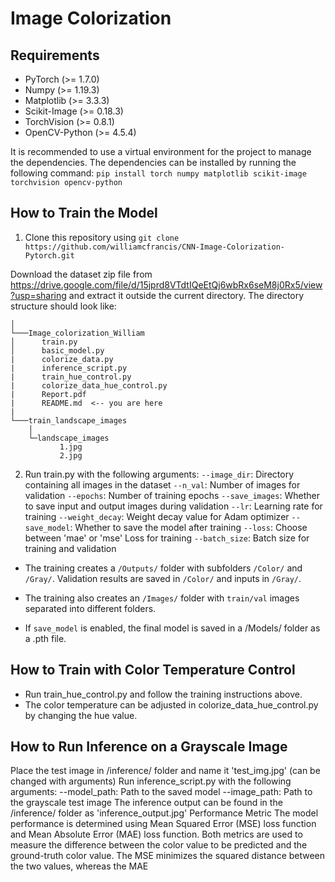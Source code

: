 # Image Colorization
## Requirements

- PyTorch (>= 1.7.0)
- Numpy (>= 1.19.3)
- Matplotlib (>= 3.3.3)
- Scikit-Image (>= 0.18.3)
- TorchVision (>= 0.8.1)
- OpenCV-Python (>= 4.5.4)

It is recommended to use a virtual environment for the project to manage the dependencies. The dependencies can be installed by running the following command:
`pip install torch numpy matplotlib scikit-image torchvision opencv-python`

## How to Train the Model

1. Clone this repository using `git clone https://github.com/williamcfrancis/CNN-Image-Colorization-Pytorch.git`

Download the dataset zip file from https://drive.google.com/file/d/15jprd8VTdtIQeEtQj6wbRx6seM8j0Rx5/view?usp=sharing and extract it outside the current directory. The directory structure should look like:

```
│
└───Image_colorization_William
│      train.py
│      basic_model.py
|      colorize_data.py
|      inference_script.py
|      train_hue_control.py
|      colorize_data_hue_control.py
|      Report.pdf
|      README.md  <-- you are here
|
└───train_landscape_images
    │ 
    └─landscape_images
           1.jpg
           2.jpg
```

2. Run train.py with the following arguments:
`--image_dir`: Directory containing all images in the dataset
`--n_val`: Number of images for validation
`--epochs`: Number of training epochs
`--save_images`: Whether to save input and output images during validation
`--lr`: Learning rate for training
`--weight_decay`: Weight decay value for Adam optimizer
`--save_model`: Whether to save the model after training
`--loss`: Choose between 'mae' or 'mse' Loss for training
`--batch_size`: Batch size for training and validation

- The training creates a `/Outputs/` folder with subfolders `/Color/` and `/Gray/`. Validation results are saved in `/Color/` and inputs in `/Gray/`.

- The training also creates an `/Images/` folder with `train/val` images separated into different folders.

- If `save_model` is enabled, the final model is saved in a /Models/ folder as a .pth file.

## How to Train with Color Temperature Control

- Run train_hue_control.py and follow the training instructions above.
- The color temperature can be adjusted in colorize_data_hue_control.py by changing the hue value.

## How to Run Inference on a Grayscale Image
Place the test image in /inference/ folder and name it 'test_img.jpg' (can be changed with arguments)
Run inference_script.py with the following arguments:
--model_path: Path to the saved model
--image_path: Path to the grayscale test image
The inference output can be found in the /inference/ folder as 'inference_output.jpg'
Performance Metric
The model performance is determined using Mean Squared Error (MSE) loss function and Mean Absolute Error (MAE) loss function. Both metrics are used to measure the difference between the color value to be predicted and the ground-truth color value. The MSE minimizes the squared distance between the two values, whereas the MAE
